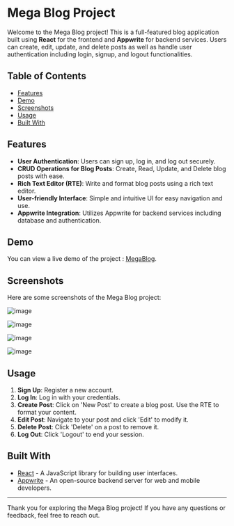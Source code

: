 # Mega Blog Project

Welcome to the Mega Blog project! This is a full-featured blog application built using **React** for the frontend and **Appwrite** for backend services. Users can create, edit, update, and delete posts as well as handle user authentication including login, signup, and logout functionalities.

## Table of Contents

- [Features](#features)
- [Demo](#demo)
- [Screenshots](#screenshots)
- [Usage](#usage)
- [Built With](#built-with)

## Features

- **User Authentication**: Users can sign up, log in, and log out securely.
- **CRUD Operations for Blog Posts**: Create, Read, Update, and Delete blog posts with ease.
- **Rich Text Editor (RTE)**: Write and format blog posts using a rich text editor.
- **User-friendly Interface**: Simple and intuitive UI for easy navigation and use.
- **Appwrite Integration**: Utilizes Appwrite for backend services including database and authentication.

## Demo

You can view a live demo of the project : [MegaBlog](https://megablog-app.vercel.app/).

## Screenshots

Here are some screenshots of the Mega Blog project:

![image](https://github.com/KrishnaVakte/BlogApp/assets/86585840/bf41b40f-2454-4f97-b70e-95d2904385fc)

![image](https://github.com/KrishnaVakte/BlogApp/assets/86585840/e7f5cd4c-787f-4b30-8083-92c23603dab9)


![image](https://github.com/KrishnaVakte/BlogApp/assets/86585840/52b1dcd7-fdbb-4002-9222-b87cdb585b2b)

![image](https://github.com/KrishnaVakte/BlogApp/assets/86585840/d8498fea-750a-4dc7-ad6d-e1d79af5b604)



## Usage

1. **Sign Up**: Register a new account.
2. **Log In**: Log in with your credentials.
3. **Create Post**: Click on 'New Post' to create a blog post. Use the RTE to format your content.
4. **Edit Post**: Navigate to your post and click 'Edit' to modify it.
5. **Delete Post**: Click 'Delete' on a post to remove it.
6. **Log Out**: Click 'Logout' to end your session.

## Built With

- [React](https://reactjs.org/) - A JavaScript library for building user interfaces.
- [Appwrite](https://appwrite.io/) - An open-source backend server for web and mobile developers.

---

Thank you for exploring the Mega Blog project! If you have any questions or feedback, feel free to reach out.
